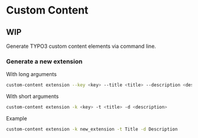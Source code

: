 # Custom Content

## WIP
Generate TYPO3 custom content elements via command line.

### Generate a new extension

With long arguments

```bash
custom-content extension --key <key> --title <title> --description <description>
```

With short arguments

```bash
custom-content extension -k <key> -t <title> -d <description>
```

Example

```bash
custom-content extension -k new_extension -t Title -d Description
```
